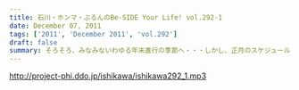 ```yaml
---
title: 石川・ホンマ・ぶるんのBe-SIDE Your Life! vol.292-1
date: December 07, 2011
tags: ['2011', 'December 2011', 'vol.292']
draft: false
summary: そろそろ、みなみないわゆる年末進行の季節へ・・・しかし、正月のスケジュール（仕事ね）がズバズバ出てきているのは！！？？NAMAE
---
```


http://project-phi.ddo.jp/ishikawa/ishikawa292_1.mp3

